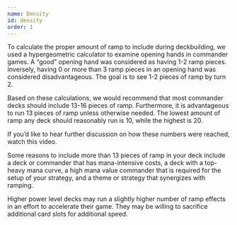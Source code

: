 ```yaml
---
name: Density
id: density
order: 1
---
```


To calculate the proper amount of ramp to include during deckbuilding, we used a hypergeometric calculator to examine opening hands in commander games. A “good” opening hand was considered as having 1-2 ramp pieces. Inversely, having 0 or more than 3 ramp pieces in an opening hand was considered disadvantageous. The goal is to see 1-2 pieces of ramp by turn 2.

Based on these calculations, we would recommend that most commander decks should include 13-16 pieces of ramp. Furthermore, it is advantageous to run 13 pieces of ramp unless otherwise needed. The lowest amount of ramp any deck should reasonably run is 10, while the highest is 20.

If you’d like to hear further discussion on how these numbers were reached, watch this video.

Some reasons to include more than 13 pieces of ramp in your deck include a deck or commander that has mana-intensive costs, a deck with a top-heavy mana curve, a high mana value commander that is required for the setup of your strategy, and a theme or strategy that synergizes with ramping.

Higher power level decks may run a slightly higher number of ramp effects in an effort to accelerate their game. They may be willing to sacrifice additional card slots for additional speed.
